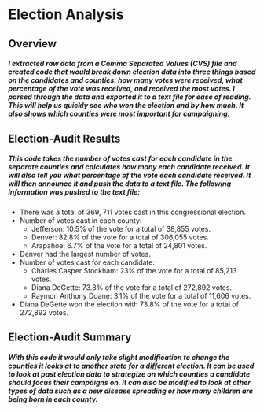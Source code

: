 # Election Analysis

## Overview

##### I extracted raw data from a Comma Separated Values (CVS) file and created code that would break down election data into three things based on the candidates and counties: how many votes were received, what percentage of the vote was received, and received the most votes. I parsed through the data and exported it to a text file for ease of reading. This will help us quickly see who won the election and by how much. It also shows which counties were most important for campaigning. 


## Election-Audit Results

##### This code takes the number of votes cast for each candidate in the separate counties and calculates how many each candidate received. It will also tell you what percentage of the vote each candidate received. It will then announce it and push the data to a text file.  The following information was pushed to the text file:
* There was a total of 369, 711 votes cast in this congressional election.
* Number of votes cast in each county:
  * Jefferson: 10.5% of the vote for a total of 38,855 votes.
  * Denver: 82.8% of the vote for a total of 306,055 votes.
  * Arapahoe: 6.7% of the vote for a total of 24,801 votes. 
* Denver had the largest number of votes.
* Number of votes cast for each candidate:
  * Charles Casper Stockham: 23% of the vote for a total of 85,213 votes.
  * Diana DeGette: 73.8% of the vote for a total of 272,892 votes.
  * Raymon Anthony Doane: 3.1% of the vote for a total of 11,606 votes. 
* Diana DeGette won the election with 73.8% of the vote for a total of 272,892 votes. 
## Election-Audit Summary

##### With this code it would only take slight modification to change the counties it looks at to another state for a different election. It can be used to look at past election data to strategize on which counties a candidate should focus their campaigns on.  It can also be modified to look at other types of data such as a new disease spreading or how many children are being born in each county.
